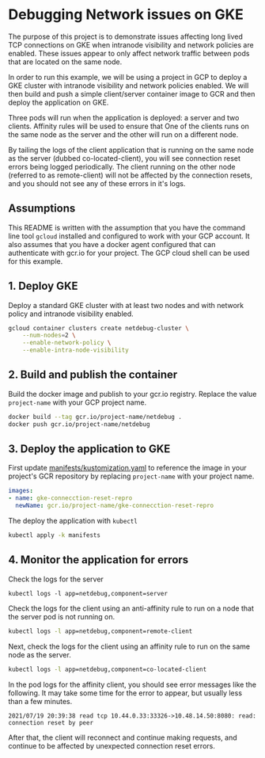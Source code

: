 # Debugging Network issues on GKE

The purpose of this project is to demonstrate issues affecting long lived TCP
connections on GKE when intranode visibility and network policies are enabled.
These issues appear to only affect network traffic between pods that are
located on the same node.

In order to run this example, we will be using a project in GCP to deploy a
GKE cluster with intranode visibility and network policies enabled. We will
then build and push a simple client/server container image to GCR and then
deploy the application on GKE.

Three pods will run when the application is deployed: a server and two clients.
Affinity rules will be used to ensure that One of the clients runs on the same
node as the server and the other will run on a different node.

By tailing the logs of the client application that is running on the same node
as the server (dubbed co-located-client), you will see connection
reset errors being logged periodically. The client running on the other node
(referred to as remote-client) will not be affected by the connection
resets, and you should not see any of these errors in it's logs.


## Assumptions

This README is written with the assumption that you have the command line tool
`gcloud` installed and configured to work with your GCP account. It also
assumes that you have a docker agent configured that can authenticate with
gcr.io for your project. The GCP cloud shell can be used for this example.

## 1. Deploy GKE

Deploy a standard GKE cluster with at least two nodes and with network policy
and intranode visibility enabled.

```bash
gcloud container clusters create netdebug-cluster \
    --num-nodes=2 \
    --enable-network-policy \
    --enable-intra-node-visibility
```

## 2. Build and publish the container

Build the docker image and publish to your gcr.io registry. Replace the value
`project-name` with your GCP project name.

```bash
docker build --tag gcr.io/project-name/netdebug .
docker push gcr.io/project-name/netdebug
```

## 3. Deploy the application to GKE

First update [manifests/kustomization.yaml](./manifests/kustomization.yaml) to
reference the image in your project's GCR repository by replacing
`project-name` with your project name.

```yaml
images:
- name: gke-connecction-reset-repro
  newName: gcr.io/project-name/gke-connecction-reset-repro
```

The deploy the application with `kubectl`

```bash
kubectl apply -k manifests
```

## 4. Monitor the application for errors

Check the logs for the server

```
kubectl logs -l app=netdebug,component=server
```

Check the logs for the client using an anti-affinity rule to run on a node
that the server pod is not running on.

```bash
kubectl logs -l app=netdebug,component=remote-client
```

Next, check the logs for the client using an affinity rule to run on the same
node as the server.

```bash
kubectl logs -l app=netdebug,component=co-located-client
```

In the pod logs for the affinity client, you should see error messages like
the following. It may take some time for the error to appear, but usually less
than a few minutes.

```
2021/07/19 20:39:38 read tcp 10.44.0.33:33326->10.48.14.50:8080: read: connection reset by peer
```

After that, the client will reconnect and continue making requests, and continue
to be affected by unexpected connection reset errors.

